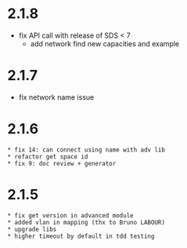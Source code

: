 # 2.1.8
  * fix API call with release of SDS < 7
	* add network find new capacities and example

# 2.1.7
  * fix network name issue

# 2.1.6
	* fix 14: can connect using name with adv lib
	* refactor get space id
	* fix 9: doc review + generator

# 2.1.5
	* fix get version in advanced module
	* added vlan in mapping (thx to Bruno LABOUR)
	* upgrade libs
	* higher timeout by default in tdd testing
